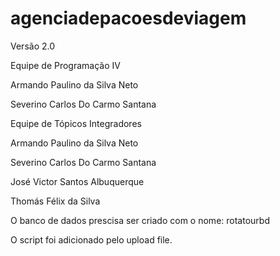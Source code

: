 # agenciadepacoesdeviagem
Versão 2.0

Equipe de Programação IV


Armando Paulino da Silva Neto

Severino Carlos Do Carmo Santana



Equipe de Tópicos Integradores


Armando Paulino da Silva Neto

Severino Carlos Do Carmo Santana

José Victor Santos Albuquerque

Thomás Félix da Silva

O banco de dados prescisa ser criado com o nome: rotatourbd

O script foi adicionado pelo upload file.
